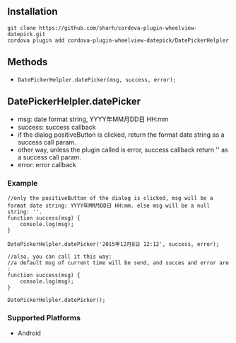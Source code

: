 <!--
# license: Licensed to the Apache Software Foundation (ASF) under one
#         or more contributor license agreements.  See the NOTICE file
#         distributed with this work for additional information
#         regarding copyright ownership.  The ASF licenses this file
#         to you under the Apache License, Version 2.0 (the
#         "License"); you may not use this file except in compliance
#         with the License.  You may obtain a copy of the License at
#
#           http://www.apache.org/licenses/LICENSE-2.0
#
#         Unless required by applicable law or agreed to in writing,
#         software distributed under the License is distributed on an
#         "AS IS" BASIS, WITHOUT WARRANTIES OR CONDITIONS OF ANY
#         KIND, either express or implied.  See the License for the
#         specific language governing permissions and limitations
#         under the License.
-->

## Installation

    git clone https://github.com/sharh/cordova-plugin-wheelview-datepick.git
    cordova plugin add cordova-plugin-wheelview-datepick/DatePickerHelpler

## Methods

- `DatePickerHelpler.datePicker(msg, success, error);`

## DatePickerHelpler.datePicker
- msg: date format string, YYYY年MM月DD日 HH:mm
- success: success callback
-    if the dialog positiveButton is clicked, return the format date string as a success call param.
-    other way, unless the plugin called is error, success callback return '' as a success call param.
- error: error callback


### Example
    
    //only the positiveButton of the dialog is clicked, msg will be a format date string: YYYY年MM月DD日 HH:mm. else msg will be a null string: ''.
    function success(msg) {
        console.log(msg);
    }
    
    DatePickerHelpler.datePicker('2015年12月8日 12:12', success, error);

    //also, you can call it this way:
    //a default msg of current time will be send, and succes and error are :
    function success(msg) {
        console.log(msg);
    }

    DatePickerHelpler.datePicker();

### Supported Platforms

- Android

